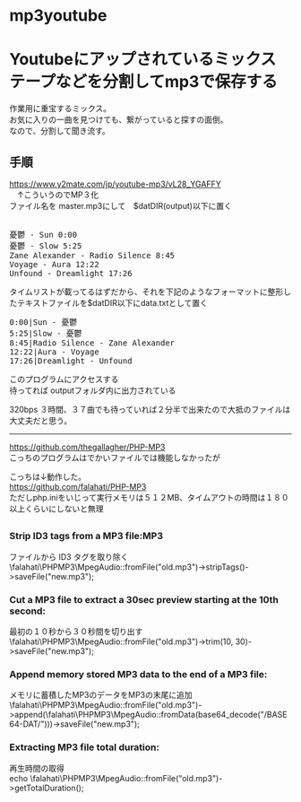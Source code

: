 # mp3youtube
# Youtubeにアップされているミックステープなどを分割してmp3で保存する 
作業用に重宝するミックス。  
お気に入りの一曲を見つけても、繋がっていると探すの面倒。  
なので、分割して聞き流す。
## 手順
https://www.y2mate.com/jp/youtube-mp3/vL28_YGAFFY<br>
　↑こういうのでMP３化<br>
ファイル名を master.mp3にして　$datDIR(output)以下に置く<br><br>
<pre>
憂鬱 - Sun 0:00 
憂鬱 - Slow 5:25 
Zane Alexander - Radio Silence 8:45
Voyage - Aura 12:22
Unfound - Dreamlight 17:26
</pre>
タイムリストが載ってるはずだから、それを下記のようなフォーマットに整形したテキストファイルを$datDIR以下にdata.txtとして置く<br>
<pre>
0:00|Sun - 憂鬱
5:25|Slow - 憂鬱
8:45|Radio Silence - Zane Alexander
12:22|Aura - Voyage
17:26|Dreamlight - Unfound
</pre>

このプログラムにアクセスする<br>
待ってれば outputフォルダ内に出力されている<br>

320bps ３時間、３７曲でも待っていれば２分半で出来たので大抵のファイルは大丈夫だと思う。

***

https://github.com/thegallagher/PHP-MP3  
こっちのプログラムはでかいファイルでは機能しなかったが

こっちは↓動作した。  
https://github.com/falahati/PHP-MP3  
ただしphp.iniをいじって実行メモリは５１２MB、タイムアウトの時間は１８０以上くらいにしないと無理  

## <usage>
### Strip ID3 tags from a MP3 file:MP3 
 ファイルから ID3 タグを取り除く  
\falahati\PHPMP3\MpegAudio::fromFile("old.mp3")->stripTags()->saveFile("new.mp3");

### Cut a MP3 file to extract a 30sec preview starting at the 10th second:
最初の１０秒から３０秒間を切り出す  
\falahati\PHPMP3\MpegAudio::fromFile("old.mp3")->trim(10, 30)->saveFile("new.mp3");

### Append memory stored MP3 data to the end of a MP3 file:
メモリに蓄積したMP3のデータをMP3の末尾に追加<br>
\falahati\PHPMP3\MpegAudio::fromFile("old.mp3")->append(\falahati\PHPMP3\MpegAudio::fromData(base64_decode("/BASE64-DAT/")))->saveFile("new.mp3");

### Extracting MP3 file total duration:
再生時間の取得<br>
echo \falahati\PHPMP3\MpegAudio::fromFile("old.mp3")->getTotalDuration();
 
